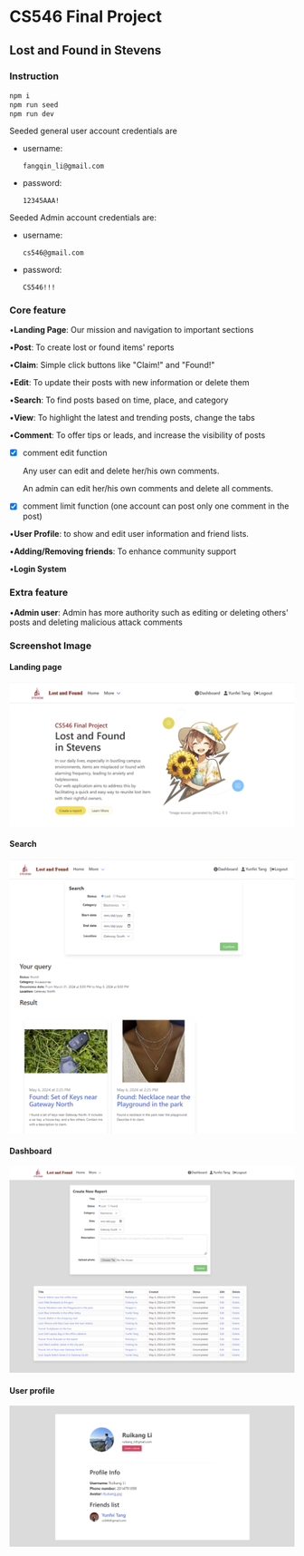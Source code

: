 # CS546 Final Project

## Lost and Found in Stevens

### Instruction

```console
npm i
npm run seed
npm run dev
```

Seeded general user account credentials are

- username:

  ``` 
  fangqin_li@gmail.com
  ```

- password:

  ``` 
  12345AAA!
  ```

Seeded Admin account credentials are:

- username: 

  ```  
  cs546@gmail.com
  ```

- password: 

  ```  
  CS546!!!
  ```

### Core feature

•**Landing Page**: Our mission and navigation to important sections

•**Post**: To create lost or found items' reports

•**Claim**: Simple click buttons like "Claim!" and "Found!"

•**Edit**: To update their posts with new information or delete them

•**Search**: To find posts based on time, place, and category

•**View**: To highlight the latest and trending posts, change the tabs

•**Comment**: To offer tips or leads, and increase the visibility of posts

- [x] comment edit function

  Any user can edit and delete her/his own comments.

  An admin can edit her/his own comments and delete all comments. 

- [x] comment limit function (one account can post only one comment in the post)

•**User Profile**: to show and edit user information and friend lists. 

•**Adding/Removing friends**: To enhance community support

•**Login System**

### Extra feature

•**Admin user**: Admin has more authority such as editing or deleting others' posts and deleting malicious attack comments

### Screenshot Image ##

#### Landing page

![image](https://github.com/liruikang0126/Stevens-Lost-Found-Forum/blob/yunfei0312/public/images/landing_page.png)

#### Search

![image](https://github.com/liruikang0126/Stevens-Lost-Found-Forum/blob/yunfei0312/public/images/search.png)

#### Dashboard

![image](https://github.com/liruikang0126/Stevens-Lost-Found-Forum/blob/yunfei0312/public/images/dashboard.png)

#### User profile

![image](https://github.com/liruikang0126/Stevens-Lost-Found-Forum/blob/yunfei0312/public/images/user_profile.png)



